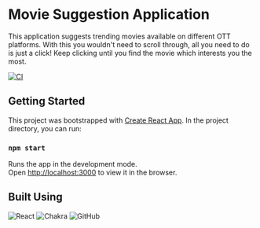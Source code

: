 # Movie Suggestion Application
This application suggests trending movies available on different OTT platforms. With this you wouldn't need to scroll through, all you need to do is just a click! Keep clicking until you find the movie which interests you the most. 


[![CI](https://github.com/ashusharmatech/movie-suggestion/actions/workflows/ci.yml/badge.svg)](https://github.com/ashusharmatech/movie-suggestion/actions/workflows/ci.yml)


## Getting Started

This project was bootstrapped with [Create React App](https://github.com/facebook/create-react-app). 
In the project directory, you can run:
### `npm start`

Runs the app in the development mode.<br />
Open [http://localhost:3000](http://localhost:3000) to view it in the browser.


## Built Using
![React](https://img.shields.io/badge/react-%2320232a.svg?style=for-the-badge&logo=react&logoColor=%2361DAFB) 
![Chakra](https://img.shields.io/badge/chakra-%234ED1C5.svg?style=for-the-badge&logo=chakraui&logoColor=white) 
![GitHub](https://img.shields.io/badge/github-%23121011.svg?style=for-the-badge&logo=github&logoColor=white) 

